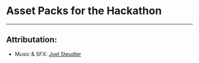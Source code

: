 # Asset Packs for the Hackathon

---

## Attributation:
  - Music & SFX: [Joel Steudler](https://joelsteudler.itch.io/)
